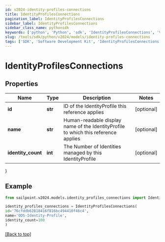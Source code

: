 ```yaml
---
id: v2024-identity-profiles-connections
title: IdentityProfilesConnections
pagination_label: IdentityProfilesConnections
sidebar_label: IdentityProfilesConnections
sidebar_class_name: pythonsdk
keywords: ['python', 'Python', 'sdk', 'IdentityProfilesConnections', 'V2024IdentityProfilesConnections'] 
slug: /tools/sdk/python/v2024/models/identity-profiles-connections
tags: ['SDK', 'Software Development Kit', 'IdentityProfilesConnections', 'V2024IdentityProfilesConnections']
---
```


# IdentityProfilesConnections


## Properties

Name | Type | Description | Notes
------------ | ------------- | ------------- | -------------
**id** | **str** | ID of the IdentityProfile this reference applies | [optional] 
**name** | **str** | Human-readable display name of the IdentityProfile to which this reference applies | [optional] 
**identity_count** | **int** | The Number of Identities managed by this IdentityProfile | [optional] 
}

## Example

```python
from sailpoint.v2024.models.identity_profiles_connections import IdentityProfilesConnections

identity_profiles_connections = IdentityProfilesConnections(
id='76cfddb62818416f816bc494410f46c4',
name='ODS-Identity-Profile',
identity_count=100
)

```
[[Back to top]](#) 

